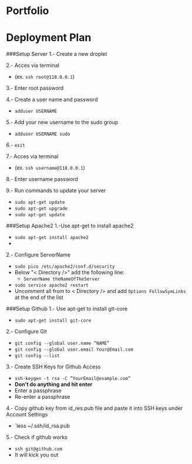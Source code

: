 Portfolio
===

Deployment Plan
===

###Setup Server
1.- Create a new droplet

2.- Acces via terminal 
  * (ex. `ssh root@118.0.0.1`)
  
3.- Enter root password

4.- Create  a user name and password 
  * `adduser USERNAME`
  
5.- Add your new username to the sudo group 
  * `adduser USERNAME sudo`
  
6.- `exit`

7.- Acces via terminal 
  * (ex. `ssh username@118.0.0.1`)
  
8.- Enter username password

9.- Run commands to update your server
  * `sudo apt-get update`
  * `sudo apt-get upgrade`
  * `sudo apt-get update`

###Setup Apache2
1.-Use apt-get to install apache2
  * `sudo apt-get install apache2`
  * 
2.- Configure ServerName
  * `sudo pico /etc/apache2/conf.d/security`
  * Below "< Directory />" add the following line:
    * `ServerName theNameOfTheServer`
  * `sudo service apache2 restart`
  * Uncomment all from <Directory> to < Directory /> and add `Options FollowSymLinks` at the end of the list
  

###Setup Github
1.- Use apt-get to install git-core
  * `sudo apt-get install git-core`

2.- Configure Git
  * `git config --global user.name “NAME”`
  * `git config --global user.email Your@Email.com`
  * `git config --list`

3.- Create SSH Keys for Github Access
  * `ssh-keygen -t rsa -C ”YourEmail@example.com”`
  * **Don't do anything and hit enter**
  * Enter a passphrase
  * Re-enter a passphrase

4.- Copy github key from id_res.pub file and paste it into SSH keys under Account Settings 
  * `less ~/.ssh/id_rsa.pub

5.- Check if github works
  * `ssh git@github.com`
  * It will kick you out


  


